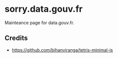 # sorry.data.gouv.fr

Mainteance page for data.gouv.fr.

## Credits

- https://github.com/bihanviranga/tetris-minimal-js
